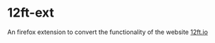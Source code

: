 # 12ft-ext

An firefox extension to convert the functionality of the website [12ft.io](https://12ft.io/)

